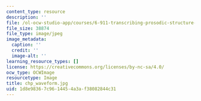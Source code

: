 ```yaml
---
content_type: resource
description: ''
file: /ol-ocw-studio-app/courses/6-911-transcribing-prosodic-structure-of-spoken-utterances-with-tobi-january-iap-2006/1d8e98367c9614454a3af38082844c31_chp_waveform.jpg
file_size: 38874
file_type: image/jpeg
image_metadata:
  caption: ''
  credit: ''
  image-alt: ''
learning_resource_types: []
license: https://creativecommons.org/licenses/by-nc-sa/4.0/
ocw_type: OCWImage
resourcetype: Image
title: chp_waveform.jpg
uid: 1d8e9836-7c96-1445-4a3a-f38082844c31
---
```

